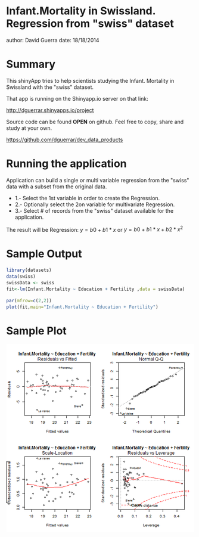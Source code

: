 Infant.Mortality in Swissland. Regression from "swiss" dataset
========================================================
author: David Guerra
date:   18/18/2014 

Summary
========================================================

This shinyApp tries to help scientists studying
the Infant. Mortality in Swissland with the "swiss" dataset.

That app is running on the Shinyapp.io server on that link:

http://dguerrar.shinyapps.io/project

Source code can be found **OPEN** on github. 
Feel free to copy, share and study at your own.

https://github.com/dguerrar/dev_data_products


Running the application
========================================================

Application can build a single or multi variable regression from the
"swiss" data with a subset from the original data.


- 1.- Select the 1st variable in order to create the Regression.
- 2.- Optionally select the 2on variable for multivariate Regression.
- 3.- Select # of records from the "swiss" dataset available for the application.

The result will be Regression: $y= b0 + b1*x$ or $y= b0 + b1*x + b2*x^2$


Sample Output
========================================================


```r
library(datasets)
data(swiss)
swissData <- swiss
fit<-lm(Infant.Mortality ~ Education + Fertility ,data = swissData)
```

```r
par(mfrow=c(2,2))
plot(fit,main="Infant.Mortality ~ Education + Fertility")
```

Sample Plot
========================================================

![plot of chunk unnamed-chunk-3](ppt-figure/unnamed-chunk-3.png) 
